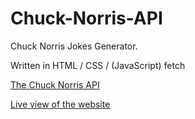 # Chuck-Norris-API

Chuck Norris Jokes Generator.

Written in HTML / CSS / (JavaScript) fetch

[The Chuck Norris API](https://rapidapi.com/matchilling/api/chuck-norris?utm_source=YouTube.com)

[Live view of the website](https://camerji12.github.io/Chuck-Norris-API/)
